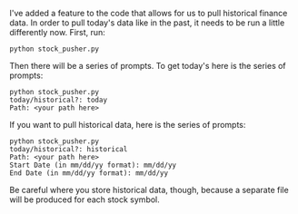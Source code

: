 I've added a feature to the code that allows for us to pull historical finance data. In order to pull today's data like in the past, it needs to be run a little differently now. First, run:

```
python stock_pusher.py
```

Then there will be a series of prompts. To get today's here is the series of prompts:

```
python stock_pusher.py
today/historical?: today
Path: <your path here>
```

If you want to pull historical data, here is the series of prompts:

```
python stock_pusher.py
today/historical?: historical
Path: <your path here>
Start Date (in mm/dd/yy format): mm/dd/yy
End Date (in mm/dd/yy format): mm/dd/yy
```

Be careful where you store historical data, though, because a separate file will be produced for each stock symbol.